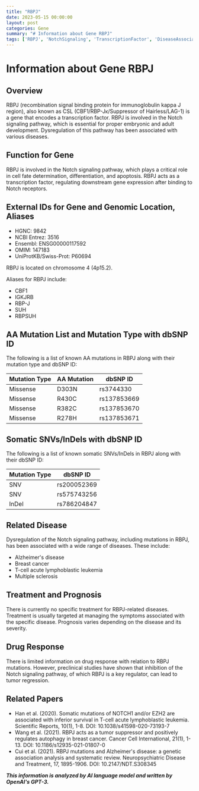 ```yaml
---
title: "RBPJ"
date: 2023-05-15 00:00:00
layout: post
categories: Gene
summary: "# Information about Gene RBPJ"
tags: ['RBPJ', 'NotchSignaling', 'TranscriptionFactor', 'DiseaseAssociation', 'Mutation', 'Treatment', 'Prognosis', 'DrugResponse']
---
```


# Information about Gene RBPJ

## Overview
RBPJ (recombination signal binding protein for immunoglobulin kappa J region), also known as CSL (CBF1/RBP-Jκ/Suppressor of Hairless/LAG-1) is a gene that encodes a transcription factor. RBPJ is involved in the Notch signaling pathway, which is essential for proper embryonic and adult development. Dysregulation of this pathway has been associated with various diseases.

## Function for Gene
RBPJ is involved in the Notch signaling pathway, which plays a critical role in cell fate determination, differentiation, and apoptosis. RBPJ acts as a transcription factor, regulating downstream gene expression after binding to Notch receptors.

## External IDs for Gene and Genomic Location, Aliases
- HGNC: 9842
- NCBI Entrez: 3516
- Ensembl: ENSG00000117592
- OMIM: 147183
- UniProtKB/Swiss-Prot: P60694

RBPJ is located on chromosome 4 (4p15.2).

Aliases for RBPJ include:
- CBF1
- IGKJRB
- RBP-J
- SUH
- RBPSUH

## AA Mutation List and Mutation Type with dbSNP ID
The following is a list of known AA mutations in RBPJ along with their mutation type and dbSNP ID:

Mutation Type | AA Mutation | dbSNP ID
--- | --- | ---
Missense | D303N | rs3744330
Missense | R430C | rs137853669
Missense | R382C | rs137853670
Missense | R278H | rs137853671

## Somatic SNVs/InDels with dbSNP ID
The following is a list of known somatic SNVs/InDels in RBPJ along with their dbSNP ID:

Mutation Type | dbSNP ID
--- | ---
SNV | rs200052369
SNV | rs575743256
InDel | rs786204847

## Related Disease
Dysregulation of the Notch signaling pathway, including mutations in RBPJ, has been associated with a wide range of diseases. These include:
- Alzheimer's disease
- Breast cancer
- T-cell acute lymphoblastic leukemia
- Multiple sclerosis

## Treatment and Prognosis
There is currently no specific treatment for RBPJ-related diseases. Treatment is usually targeted at managing the symptoms associated with the specific disease. Prognosis varies depending on the disease and its severity.

## Drug Response
There is limited information on drug response with relation to RBPJ mutations. However, preclinical studies have shown that inhibition of the Notch signaling pathway, of which RBPJ is a key regulator, can lead to tumor regression.

## Related Papers
- Han et al. (2020). Somatic mutations of NOTCH1 and/or EZH2 are associated with inferior survival in T-cell acute lymphoblastic leukemia. Scientific Reports, 10(1), 1-8. DOI: 10.1038/s41598-020-73193-7
- Wang et al. (2021). RBPJ acts as a tumor suppressor and positively regulates autophagy in breast cancer. Cancer Cell International, 21(1), 1-13. DOI: 10.1186/s12935-021-01807-0
- Cui et al. (2021). RBPJ mutations and Alzheimer's disease: a genetic association analysis and systematic review. Neuropsychiatric Disease and Treatment, 17, 1895-1906. DOI: 10.2147/NDT.S308345

**_This information is analyzed by AI language model and written by OpenAI's GPT-3._**